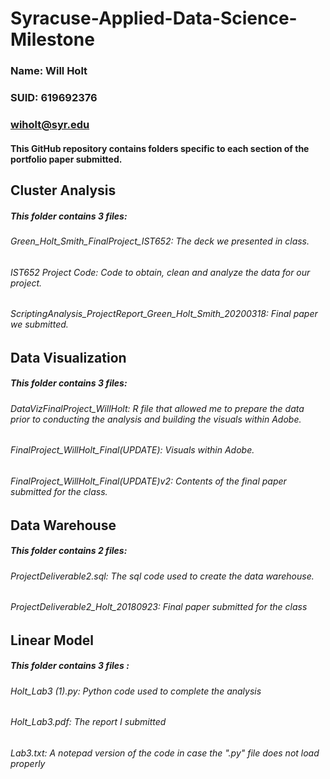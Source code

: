 # Syracuse-Applied-Data-Science-Milestone
### Name: Will Holt
### SUID: 619692376
### wiholt@syr.edu

#### This GitHub repository contains folders specific to each section of the portfolio paper submitted.

## Cluster Analysis
##### This folder contains 3 files: 
  ###### Green_Holt_Smith_FinalProject_IST652: The deck we presented in class. 
  ###### IST652 Project Code: Code to obtain, clean and analyze the data for our project. 
  ###### ScriptingAnalysis_ProjectReport_Green_Holt_Smith_20200318: Final paper we submitted.

## Data Visualization
##### This folder contains 3 files: 
  ###### DataVizFinalProject_WillHolt: R file that allowed me to prepare the data prior to conducting the analysis and building the visuals within Adobe.
  ###### FinalProject_WillHolt_Final(UPDATE): Visuals within Adobe.  
  ###### FinalProject_WillHolt_Final(UPDATE)v2: Contents of the final paper submitted for the class.
  
## Data Warehouse
##### This folder contains 2 files: 
  ###### ProjectDeliverable2.sql: The sql code used to create the data warehouse.
  ###### ProjectDeliverable2_Holt_20180923: Final paper submitted for the class

## Linear Model
##### This folder contains 3 files : 
  ###### Holt_Lab3 (1).py: Python code used to complete the analysis
  ###### Holt_Lab3.pdf: The report I submitted
  ###### Lab3.txt: A notepad version of the code in case the ".py" file does not load properly
